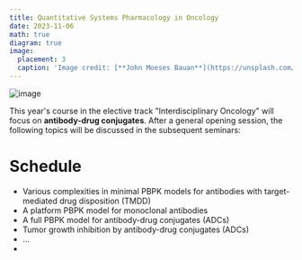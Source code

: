 ```yaml
---
title: Quantitative Systems Pharmacology in Oncology
date: 2023-11-06
math: true
diagram: true
image:
  placement: 3
  caption: 'Image credit: [**John Moeses Bauan**](https://unsplash.com/photos/OGZtQF8iC0g)'
---
```


![image](https://github.com/andreasmeid/academic-kickstart/assets/20236759/d1c13642-9bcd-4451-98cc-9c5cfa155e95)

This year's course in the elective track "Interdisciplinary Oncology" will focus on **antibody-drug conjugates**. After a general opening session, the following topics will be discussed in the subsequent seminars: 

# Schedule

+ Various complexities in minimal PBPK models for antibodies with target-mediated drug disposition (TMDD)
+ A platform PBPK model for monoclonal antibodies
+ A full PBPK model for antibody-drug conjugates (ADCs)
+ Tumor growth inhibition by antibody-drug conjugates (ADCs)
+ …
+ 
